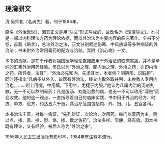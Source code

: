 ## 理瀹骈文

清·吴师机（名尚先）著，刊于1864年。

原名《外治医说》，因其正文是用“骈文”形式写成的，故改名为《理瀹骈文》。本书是一部以内科理法方药为理论依据，而以外治法为主要内容的临床著作。全书不分卷，首载《略言》，总论外治之法，正文分别叙述伤寒、中风痹证等多种病证的外治法；书末附外治常用膏药的配方与洽祛。弄附《治心病》一文。

本书的贡献，是在于作者将祖国医学理论直接应用于外治法的临床实践，并不是单纯的汇集外治用药经验。吴氏以为“外治之理，即内治之理，外治之药，亦即内治之药。所异者，法耳”；“外治必先知内，先求其本，本者何？明阴阳，识脏腑”。同时还指出“凡病多从外入，故医有外治法，经文内取外取并列，未尝教人专用内治也。……矧上用嚏，中用填，下用坐，尤捷于内服。”他认为凡属内治的汤剂丸散，无一不可以熬制膏药；凡是服汤、丸能治愈的病，也无一不可以改用“薄贴”而会收效。他的这一观点，一直指导着自己的临床实践，书中用于外治的经方、时方、单方、验方，约达五六千首，其治疗范围包括内、外、妇、儿、五官各科。

本书治法丰富，对每一病证，“先列辨证，次论治，次用药。每门以膏药为主，附以点、搐、熏、擦、熨、烙、掺、敷之佐药”，治法多样、简便、经有效。因本书既有理论，又有经验，被后人称为“外治之宗”。

1955年人民卫生出版社有影印本，1984年有注释本流行。
